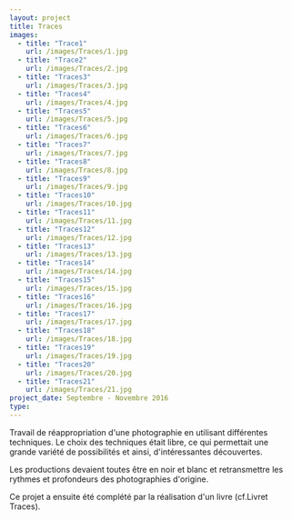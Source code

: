 ```yaml
---
layout: project
title: Traces
images:
  - title: "Trace1"
    url: /images/Traces/1.jpg
  - title: "Trace2"
    url: /images/Traces/2.jpg
  - title: "Traces3"
    url: /images/Traces/3.jpg
  - title: "Traces4"
    url: /images/Traces/4.jpg
  - title: "Traces5"
    url: /images/Traces/5.jpg
  - title: "Traces6"
    url: /images/Traces/6.jpg
  - title: "Traces7"
    url: /images/Traces/7.jpg
  - title: "Traces8"
    url: /images/Traces/8.jpg
  - title: "Traces9"
    url: /images/Traces/9.jpg
  - title: "Traces10"
    url: /images/Traces/10.jpg
  - title: "Traces11"
    url: /images/Traces/11.jpg
  - title: "Traces12"
    url: /images/Traces/12.jpg
  - title: "Traces13"
    url: /images/Traces/13.jpg
  - title: "Traces14"
    url: /images/Traces/14.jpg
  - title: "Traces15"
    url: /images/Traces/15.jpg
  - title: "Traces16"
    url: /images/Traces/16.jpg
  - title: "Traces17"
    url: /images/Traces/17.jpg
  - title: "Traces18"
    url: /images/Traces/18.jpg
  - title: "Traces19"
    url: /images/Traces/19.jpg
  - title: "Traces20"
    url: /images/Traces/20.jpg
  - title: "Traces21"
    url: /images/Traces/21.jpg
project_date: Septembre - Novembre 2016
type:
---
```

Travail de réappropriation d'une photographie en utilisant différentes techniques. Le choix des techniques était libre, ce qui permettait une grande variété de possibilités et ainsi, d'intéressantes découvertes.

Les productions devaient toutes être en noir et blanc et retransmettre les rythmes et profondeurs des photographies d'origine.

Ce projet a ensuite été complété par la réalisation d'un livre (cf.Livret Traces).
